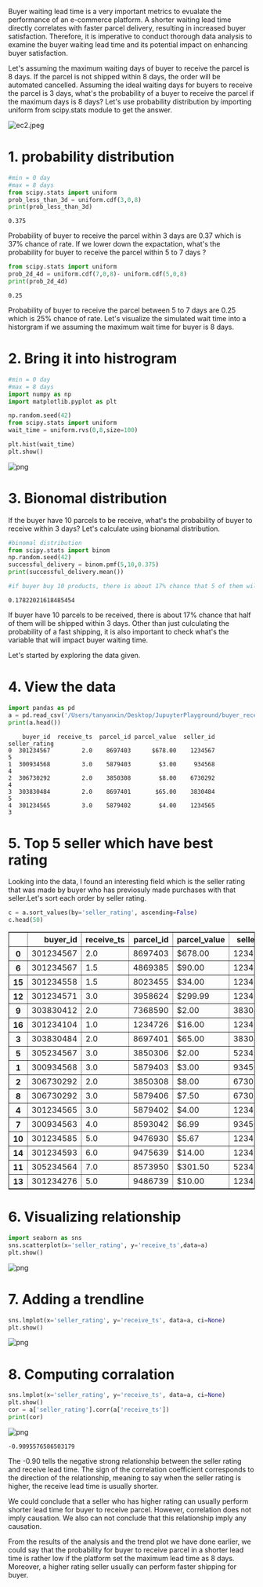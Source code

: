Buyer waiting lead time is a very important metrics to evualate the performance of an e-commerce platform. A shorter waiting lead time directly correlates with faster parcel delivery, resulting in increased buyer satisfaction. 
Therefore, it is imperative to conduct thorough data analysis to examine the buyer waiting lead time and its potential impact on enhancing buyer satisfaction.

Let's assuming the maximum waiting days of buyer to receive the parcel is 8 days. If the parcel is not shipped within 8 days, the order will be automated cancelled. Assuming the ideal waiting days for buyers to receive the parcel is 3 days, what's the probability of a buyer to receive the parcel if the maximum days is 8 days? Let's use probability distribution by importing uniform from scipy.stats module to get the answer.

![ec2.jpeg](ec2.jpeg)

# 1. probability distribution


```python
#min = 0 day
#max = 8 days
from scipy.stats import uniform
prob_less_than_3d = uniform.cdf(3,0,8)
print(prob_less_than_3d)
```

    0.375


Probability of buyer to receive the parcel within 3 days are 0.37 which is 37% chance of rate. If we lower down the expactation, what's the probability for buyer to receive the parcel within 5 to 7 days ?


```python
from scipy.stats import uniform
prob_2d_4d = uniform.cdf(7,0,8)- uniform.cdf(5,0,8)
print(prob_2d_4d)
```

    0.25


Probability of buyer to receive the parcel between 5 to 7 days are 0.25 which is 25% chance of rate. Let's visualize the simulated wait time into a historgram if we assuming the maximum wait time for buyer is 8 days.

# 2. Bring it into histrogram


```python
#min = 0 day
#max = 8 days
import numpy as np
import matplotlib.pyplot as plt

np.random.seed(42)
from scipy.stats import uniform
wait_time = uniform.rvs(0,8,size=100)

plt.hist(wait_time)
plt.show()
```


    
![png](output_7_0.png)
    


# 3. Bionomal distribution

If the buyer have 10 parcels to be receive, what's the probability of buyer to receive within 3 days? Let's calculate using bionamal distribution.


```python
#binomal distribution
from scipy.stats import binom
np.random.seed(42)
successful_delivery = binom.pmf(5,10,0.375)
print(successful_delivery.mean())

#if buyer buy 10 products, there is about 17% chance that 5 of them will be shipped within 3 days
```

    0.17822021618485454


If buyer have 10 parcels to be received, there is about 17% chance that half of them will be shipped within 3 days.
Other than just culculating the probability of a fast shipping, it is also important to check what's the variable that will impact buyer waiting time.

Let's started by exploring the data given.

# 4. View the data


```python
import pandas as pd
a = pd.read_csv('/Users/tanyanxin/Desktop/JupuyterPlayground/buyer_receive_ts.csv')
print(a.head())
```

        buyer_id  receive_ts  parcel_id parcel_value  seller_id  seller_rating
    0  301234567         2.0    8697403      $678.00    1234567              5
    1  300934568         3.0    5879403        $3.00     934568              4
    2  306730292         2.0    3850308        $8.00    6730292              4
    3  303830484         2.0    8697401       $65.00    3830484              5
    4  301234565         3.0    5879402        $4.00    1234565              3


# 5. Top 5 seller which have best rating 

Looking into the data, I found an interesting field which is the seller rating that was made by buyer who has previosuly made purchases with that seller.Let's sort each order by seller rating.


```python
c = a.sort_values(by='seller_rating', ascending=False)
c.head(50)
```




<div>
<style scoped>
    .dataframe tbody tr th:only-of-type {
        vertical-align: middle;
    }

    .dataframe tbody tr th {
        vertical-align: top;
    }

    .dataframe thead th {
        text-align: right;
    }
</style>
<table border="1" class="dataframe">
  <thead>
    <tr style="text-align: right;">
      <th></th>
      <th>buyer_id</th>
      <th>receive_ts</th>
      <th>parcel_id</th>
      <th>parcel_value</th>
      <th>seller_id</th>
      <th>seller_rating</th>
    </tr>
  </thead>
  <tbody>
    <tr>
      <th>0</th>
      <td>301234567</td>
      <td>2.0</td>
      <td>8697403</td>
      <td>$678.00</td>
      <td>1234567</td>
      <td>5</td>
    </tr>
    <tr>
      <th>6</th>
      <td>301234567</td>
      <td>1.5</td>
      <td>4869385</td>
      <td>$90.00</td>
      <td>1234567</td>
      <td>5</td>
    </tr>
    <tr>
      <th>15</th>
      <td>301234558</td>
      <td>1.5</td>
      <td>8023455</td>
      <td>$34.00</td>
      <td>1234558</td>
      <td>5</td>
    </tr>
    <tr>
      <th>12</th>
      <td>301234571</td>
      <td>3.0</td>
      <td>3958624</td>
      <td>$299.99</td>
      <td>1234571</td>
      <td>5</td>
    </tr>
    <tr>
      <th>9</th>
      <td>303830412</td>
      <td>2.0</td>
      <td>7368590</td>
      <td>$2.00</td>
      <td>3830412</td>
      <td>5</td>
    </tr>
    <tr>
      <th>16</th>
      <td>301234104</td>
      <td>1.0</td>
      <td>1234726</td>
      <td>$16.00</td>
      <td>1234104</td>
      <td>5</td>
    </tr>
    <tr>
      <th>3</th>
      <td>303830484</td>
      <td>2.0</td>
      <td>8697401</td>
      <td>$65.00</td>
      <td>3830484</td>
      <td>5</td>
    </tr>
    <tr>
      <th>5</th>
      <td>305234567</td>
      <td>3.0</td>
      <td>3850306</td>
      <td>$2.00</td>
      <td>5234567</td>
      <td>4</td>
    </tr>
    <tr>
      <th>1</th>
      <td>300934568</td>
      <td>3.0</td>
      <td>5879403</td>
      <td>$3.00</td>
      <td>934568</td>
      <td>4</td>
    </tr>
    <tr>
      <th>2</th>
      <td>306730292</td>
      <td>2.0</td>
      <td>3850308</td>
      <td>$8.00</td>
      <td>6730292</td>
      <td>4</td>
    </tr>
    <tr>
      <th>8</th>
      <td>306730292</td>
      <td>3.0</td>
      <td>5879406</td>
      <td>$7.50</td>
      <td>6730292</td>
      <td>4</td>
    </tr>
    <tr>
      <th>4</th>
      <td>301234565</td>
      <td>3.0</td>
      <td>5879402</td>
      <td>$4.00</td>
      <td>1234565</td>
      <td>3</td>
    </tr>
    <tr>
      <th>7</th>
      <td>300934563</td>
      <td>4.0</td>
      <td>8593042</td>
      <td>$6.99</td>
      <td>934563</td>
      <td>2</td>
    </tr>
    <tr>
      <th>10</th>
      <td>301234585</td>
      <td>5.0</td>
      <td>9476930</td>
      <td>$5.67</td>
      <td>1234585</td>
      <td>2</td>
    </tr>
    <tr>
      <th>14</th>
      <td>301234593</td>
      <td>6.0</td>
      <td>9475639</td>
      <td>$14.00</td>
      <td>1234593</td>
      <td>2</td>
    </tr>
    <tr>
      <th>11</th>
      <td>305234564</td>
      <td>7.0</td>
      <td>8573950</td>
      <td>$301.50</td>
      <td>5234564</td>
      <td>1</td>
    </tr>
    <tr>
      <th>13</th>
      <td>301234276</td>
      <td>5.0</td>
      <td>9486739</td>
      <td>$10.00</td>
      <td>1234276</td>
      <td>1</td>
    </tr>
  </tbody>
</table>
</div>



# 6. Visualizing relationship


```python
import seaborn as sns
sns.scatterplot(x='seller_rating', y='receive_ts',data=a)
plt.show()
```


    
![png](output_18_0.png)
    


# 7. Adding a trendline


```python
sns.lmplot(x='seller_rating', y='receive_ts', data=a, ci=None)
plt.show()
```


    
![png](output_20_0.png)
    


# 8. Computing corralation


```python
sns.lmplot(x='seller_rating', y='receive_ts', data=a, ci=None)
plt.show()
cor = a['seller_rating'].corr(a['receive_ts'])
print(cor)
```


    
![png](output_22_0.png)
    


    -0.9095576586503179


The -0.90 tells the negative strong relationship between the seller rating and receive lead time. The sign of the correlation coefficient corresponds to the direction of the relationship, meaning to say when the seller rating is higher, the receive lead time is usually shorter. 

We could conclude that a seller who has higher rating can usually perform shorter lead time for buyer to receive parcel. However, correlation does not imply causation. We also can not conclude that this relationship imply any causation. 

From the results of the analysis and the trend plot we have done earlier, we could say that the probability for buyer to receive parcel in a shorter lead time is rather low if the platform set the maximum lead time as 8 days. Moreover, a higher rating seller usually can perform faster shipping for buyer.


```python

```

